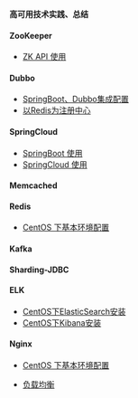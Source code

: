**高可用技术实践、总结**


#### ZooKeeper
- [ZK API 使用](https://github.com/JackZhangOnly/high-availability-tec/tree/master/ZooKeeper/zookeepersample
)

#### Dubbo
- [SpringBoot、Dubbo集成配置](https://github.com/JackZhangOnly/high-availability-tec/tree/master/Dubbo/basic
)
- [以Redis为注册中心](https://github.com/JackZhangOnly/high-availability-tec/tree/master/Dubbo/dubbo-redis)


#### SpringCloud
- [SpringBoot 使用](https://github.com/JackZhangOnly/springboot)
- [SpringCloud 使用](https://github.com/JackZhangOnly/springcloud)
#### Memcached
#### Redis
- [CentOS 下基本环境配置](https://github.com/JackZhangOnly/high-availability-tec/blob/master/Redis/1.%E5%9F%BA%E6%9C%AC%E7%8E%AF%E5%A2%83%E5%AE%89%E8%A3%85.md)

#### Kafka
#### Sharding-JDBC
#### ELK
- [CentOS下ElasticSearch安装](https://github.com/JackZhangOnly/high-availability-tec/blob/master/ELK/1.CentOS%E4%B8%8BElasticSearch%E5%AE%89%E8%A3%85.md)
- [CentOS下Kibana安装](https://github.com/JackZhangOnly/high-availability-tec/blob/master/ELK/2.CentOS%E4%B8%8BKibana%E5%AE%89%E8%A3%85.md)

#### Nginx
- [CentOS 下基本环境配置](https://github.com/JackZhangOnly/high-availability-tec/blob/master/Nginx/1.%E5%9F%BA%E6%9C%AC%E7%8E%AF%E5%A2%83%E5%AE%89%E8%A3%85.md)

- [负载均衡](https://github.com/JackZhangOnly/high-availability-tec/blob/master/Nginx/2.%E8%B4%9F%E8%BD%BD%E5%9D%87%E8%A1%A1.md)




